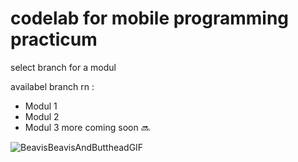 # codelab for mobile programming practicum

select branch for a modul

availabel branch rn :

- Modul 1
- Modul 2
- Modul 3
more coming soon 🔜

![BeavisBeavisAndButtheadGIF](https://github.com/user-attachments/assets/e1611a02-16fb-49d5-bb97-dc11ece774ce)
